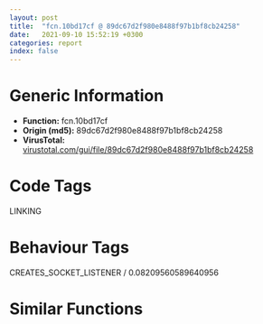 ```yaml
---
layout: post
title:  "fcn.10bd17cf @ 89dc67d2f980e8488f97b1bf8cb24258"
date:   2021-09-10 15:52:19 +0300
categories: report
index: false
---
```


# Generic Information
- **Function:** fcn.10bd17cf
- **Origin (md5):** 89dc67d2f980e8488f97b1bf8cb24258
- **VirusTotal:** [virustotal.com/gui/file/89dc67d2f980e8488f97b1bf8cb24258][virustotal_ref]

# Code Tags
<span class="tag" id="LINKING">LINKING</span>


# Behaviour Tags
<span class="bhv-tag" id="CREATES_SOCKET_LISTENER">CREATES_SOCKET_LISTENER / 0.08209560589640956</span>

# Similar Functions
<script type="text/javascript" src="https://www.gstatic.com/charts/loader.js"></script>
<script type="text/javascript">

    google.charts.load('current', {'packages':['corechart']});
    google.charts.setOnLoadCallback(drawChart);

    function drawChart() {
    var data = new google.visualization.DataTable();
        data.addColumn('number', 'X');
        data.addColumn('number', 'Y');
        data.addColumn({type: 'string', role: 'tooltip', 'p': {'html': true}});
        data.addColumn({'type': 'string', 'role': 'style'});
        
        data.addRows([
    [-19689.296875, 2837.34716796875, '<b><a href="/report/fcn.10bd17cf@89dc67d2f980e8488f97b1bf8cb24258">fcn.10bd17cf</a><br>@89dc67d2f980e8488f97b1bf8cb24258</b><br>push eax<br>mov eax, 0x2e1d77be<br>lea eax, [eax-0x1e07451e]<br>xchg dword[esp], eax<br>push eax<br>mov eax, 0x5d7832c0<br>lea eax, [eax-0x4d6200b4]<br>xchg dword[esp], eax<br>call dword[sym.imp.KERNEL32.dll_GetModuleHandleA]<br>push eax<br>call dword[sym.imp.KERNEL32.dll_GetProcAddress]<br>push ecx<br>mov ecx, 0x38b5fa80<br>lea ecx, [ecx-0x2897eba8]<br>mov dword[ecx], eax<br>pop ecx<br>call fcn.10bcff36<br>jp 0x10bcdd94<br>cmp dword[edi], ecx<br>movsb byte<br>push eax<br>add byte[eax], al<br>ret <br>out dx, al<br>dec ebp<br>push dword[esi-0x75]<br>dec ebp<br>or al, 0x8b<br>push ebp<br>mov ebp, esp<br>and esp, 0xfffffff8<br>sub esp, 0x80<br>push 0x7c<br>lea eax, [esp+8]<br>push 0<br>push eax<br>mov dword[esp+0xc], 0<br>call fcn.10109950<br>mov ecx, dword[ebp+8]<br>add esp, 0xc<br>pushfd <br>call 0x10bd17fe<br>jecxz 0x10bd1780<br>add al, 0x24<br>and byte[edi+edi*8+0x5371c3ff], bh<br>lea ecx, [esi+0x60]<br>push ebp<br>push ecx<br>call fcn.101099d0<br>add esp, 0xc<br>push eax<br>call 0x10bd181c<br>jo 0x10bd1875<br>lea eax, [eax+0x4b38]<br>jmp eax<br>and al, 0xc<br>add byte[eax], al<br>add byte[eax-0x75], dl<br>test byte[esp+eax], ah<br>add byte[eax], al<br>add byte[ecx+0x102484], cl<br>add byte[eax], al<br>pop eax<br>lea esp, [esp+0xc]<br>ret <br>add byte[eax], al<br>lea edx, [ebp-0xc]<br>push edx<br>lea ebx, [esi+0xc]<br>push ebx<br>pushfd <br>call 0x10bd1886<br>jb 0x10bd1808<br>add al, 0x24<br>push cs<br>sar bh, 1<br>inc ebx<br>jb 0x10bd18eb<br>cmp dword[esp+0x2c], eax<br>setne al<br>pop esi<br>pop ebp<br>pop ebx<br>add esp, 0x88<br>pushfd <br>call 0x10bd18a7<br>jno 0x10bd1829<br>add al, 0x24<br>into <br>push ds<br>dec eax<br>inc ebx<br>jmp 0x10bd190c<br>jmp 0x10bcdd14<br>add byte[eax], al<br>mov esi, dword[esp]<br>lea esp, [esp+4]<br>xor al, al<br>mov ebp, dword[esp]<br>sub al, 0x24<br>lea esp, [esp+4]<br>push eax<br>call fcn.100b0573<br>jle 0x10bd197c<br>loop 0x10bd191b<br>push ebx<br>push ebp<br>push esi<br>push edi<br>mov eax, 0x28fcc280<br>lea eax, [eax-0x18e4ac50]<br>mov eax, dword[eax]<br>xor eax, esp<br>push eax<br>lea eax, [esp+0x30]<br>mov dword<br>mov ebp, dword[esp+0x40]<br>call fcn.100b93e5<br>jmp 0x10bd19fb<br><eoc> ', 'point { fill-color: #e0440e; }'],
[19689.296875, -2837.34716796875, '<b><a href="/report/fcn.100bd3e5@89dc67d2f980e8488f97b1bf8cb24258">fcn.100bd3e5</a><br>@89dc67d2f980e8488f97b1bf8cb24258</b><br>push eax<br>mov eax, 0x4b716550<br>lea eax, [eax-0x3b5b303c]<br>xchg dword[esp], eax<br>lea ecx, [esp+0x22c]<br>push eax<br>mov eax, 0x53efa30c<br>lea eax, [eax-0x53ef9f0c]<br>xchg dword[esp], eax<br>push ecx<br>push ecx<br>call 0x100bd414<br>jge 0x100bd46e<br>lea ecx, [ecx+0xb219ef]<br>jmp ecx<br>cmp ecx, dword[ebp-0x443a741]<br>or eax, 0xb25d8ce8<br>add byte[ecx-0x7d], bh<br>in al, dx<br>and al, 0x53<br>push ebp<br>mov ebp, dword[esp+0x30]<br>push esi<br>push edi<br>or esi, 0xffffffff<br>push eax<br>mov eax, 0x421bcf37<br>lea eax, [eax-0x32059d3b]<br>xchg dword[esp], eax<br>push eax<br>jmp 0x100c0bb9<br>mov eax, 0x438c0042<br>lea eax, [eax-0x33792646]<br>xchg dword[esp], eax<br>mov eax, dword<br>push eax<br>sub esp, 0xbc<br>mov eax, 0x4a5f00d2<br>lea eax, [eax-0x3a46eaa2]<br>mov eax, dword[eax]<br>xor eax, esp<br>mov dword[esp+0xb8], eax<br>push ebx<br>push ebp<br>push eax<br>call 0x100c0baf<br>jno 0x100c0c08<br>lea eax, [eax+0x89ac]<br>jmp eax<br>mov eax, 0x5610e58e<br>lea eax, [eax-0x45fab382]<br>xchg dword[esp], eax<br>mov dword[esp+0x1c], esi<br>mov dword[esp+0x20], esi<br>mov dword[esp+0x24], esi<br>mov dword[esp+0x28], esi<br>lea edi, [esi+2]<br>mov dword[esp+0x18], 0<br>call dword[sym.imp.KERNEL32.dll_GetModuleHandleA]<br>push eax<br>pushfd <br>call 0x100c0bf1<br>ja 0x100c0b73<br>add al, 0x24<br>and al, 0x70<br>mov dl, 0<br>ret <br>pop ebx<br>pop ebx<br>test eax, eax<br>jne 0x10beb412<br>jmp 0x10be7e28<br>lea edx, [esp+0x2c]<br>push edx<br>push ebx<br>call fcn.100ff9a2<br>add esp, 8<br>les ecx, [eax]<br>push edx<br>call 0x10beb427<br>jb 0x10beb482<br>lea edx, [edx-0xb0a3]<br>jmp edx<br>dec ebp<br>add byte[eax], al<br>pop esi<br>call fcn.100fe24c<br>push edx<br>mov edx, eax<br>mov esi, 0x5a4f746c<br>mov esi, edx<br>pushfd <br>call 0x10beb49c<br>jl 0x10beb41e<br>add al, 0x24<br>dec edx<br>adc byte[eax], al<br>add bl, al<br>jne 0x10beb443<br>add esp, 0x250<br>ret <br><eoc> ', 'null'],

        ]);

    var options = {
        title: 'Similarity Plot',
        legend: 'none',
        colors: ['#dedbd9', '#e6693e', '#ec8f6e', '#f3b49f', '#f6c7b6'],
        tooltip: {isHtml: true, trigger: 'both'},
        explorer: {
        actions: ["dragToZoom", "rightClickToReset"],
        },
        chartArea: {
        width: '80%',
        height: '80%'
        },
        width: '100%',
        height: '100%'
    };

    var chart = new google.visualization.ScatterChart(document.getElementById('chart_div'));

    chart.draw(data, options);
    }
    
</script>


<div id="chart_div" style="width: 100%px; height: 100%;"></div>

# Disassembled Code
{% highlight nasm %}

push eax
mov eax, 0x2e1d77be
lea eax, [eax-0x1e07451e]
xchg dword[esp], eax
push eax
mov eax, 0x5d7832c0
lea eax, [eax-0x4d6200b4]
xchg dword[esp], eax
call dword[sym.imp.KERNEL32.dll_GetModuleHandleA]
push eax
call dword[sym.imp.KERNEL32.dll_GetProcAddress]
push ecx
mov ecx, 0x38b5fa80
lea ecx, [ecx-0x2897eba8]
mov dword[ecx], eax
pop ecx
call fcn.10bcff36
jp 0x10bcdd94
cmp dword[edi], ecx
movsb byte
push eax
add byte[eax], al
ret
out dx, al
dec ebp
push dword[esi-0x75]
dec ebp
or al, 0x8b
push ebp
mov ebp, esp
and esp, 0xfffffff8
sub esp, 0x80
push 0x7c
lea eax, [esp+8]
push 0
push eax
mov dword[esp+0xc], 0
call fcn.10109950
mov ecx, dword[ebp+8]
add esp, 0xc
pushfd
call 0x10bd17fe
jecxz 0x10bd1780
add al, 0x24
and byte[edi+edi*8+0x5371c3ff], bh
lea ecx, [esi+0x60]
push ebp
push ecx
call fcn.101099d0
add esp, 0xc
push eax
call 0x10bd181c
jo 0x10bd1875
lea eax, [eax+0x4b38]
jmp eax
and al, 0xc
add byte[eax], al
add byte[eax-0x75], dl
test byte[esp+eax], ah
add byte[eax], al
add byte[ecx+0x102484], cl
add byte[eax], al
pop eax
lea esp, [esp+0xc]
ret
add byte[eax], al
lea edx, [ebp-0xc]
push edx
lea ebx, [esi+0xc]
push ebx
pushfd
call 0x10bd1886
jb 0x10bd1808
add al, 0x24
push cs
sar bh, 1
inc ebx
jb 0x10bd18eb
cmp dword[esp+0x2c], eax
setne al
pop esi
pop ebp
pop ebx
add esp, 0x88
pushfd
call 0x10bd18a7
jno 0x10bd1829
add al, 0x24
into
push ds
dec eax
inc ebx
jmp 0x10bd190c
jmp 0x10bcdd14
add byte[eax], al
mov esi, dword[esp]
lea esp, [esp+4]
xor al, al
mov ebp, dword[esp]
sub al, 0x24
lea esp, [esp+4]
push eax
call fcn.100b0573
jle 0x10bd197c
loop 0x10bd191b
push ebx
push ebp
push esi
push edi
mov eax, 0x28fcc280
lea eax, [eax-0x18e4ac50]
mov eax, dword[eax]
xor eax, esp
push eax
lea eax, [esp+0x30]
mov dword
mov ebp, dword[esp+0x40]
call fcn.100b93e5
jmp 0x10bd19fb

{% endhighlight %}

[virustotal_ref]: https://www.virustotal.com/gui/file/89dc67d2f980e8488f97b1bf8cb24258